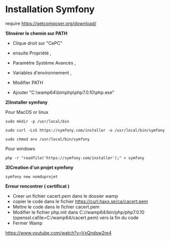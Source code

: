 

# Installation Symfony 


require https://getcomposer.org/download/

**1)Insérer le chemin sur PATH** 

* Clique droit sur "CePC"

* ensuite Propriété , 

* Paramètre Système Avancès ,

* Variables d'environnement ,

* Modifier PATH

* Ajouter "C:\wamp64\bin\php\php7.0.10\php.exe"

**2)Installer symfony**

Pour MacOS or linux 

    sudo mkdir -p /usr/local/bin
   
    sudo curl -LsS https://symfony.com/installer -o /usr/local/bin/symfony
   
    sudo chmod a+x /usr/local/bin/symfony

Pour windows

    php -r "readfile('https://symfony.com/installer');" > symfony

**3)Creation d'un projet symfony**
    
    symfony new nomduprojet


**Erreur rencontrer ( certificat )** 

* Creer un fichier cacert.pem dans le dossier wamp
* copier le code dans le fichier https://curl.haxx.se/ca/cacert.pem
* Mettre le code dans le fichier cacert.pem
* Modifier le fichier php.init dans C://wamp64/bin/php/php7.0.10 (openssl.cafile=C:/wamp64/cacert.pem) vers la fin du code 
* Fermer Wamp


https://www.youtube.com/watch?v=VxQndsw2re4
